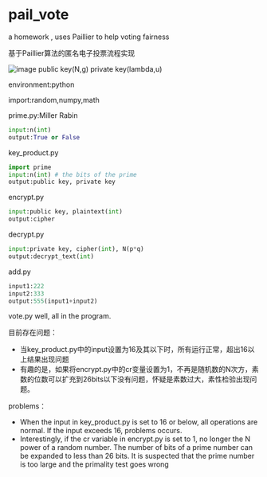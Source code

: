 # pail_vote
a homework , uses Paillier to help voting fairness

基于Paillier算法的匿名电子投票流程实现

![image](https://user-images.githubusercontent.com/103557716/202181746-b30ea710-3348-492b-a512-2191ce3da192.png)
public key(N,g) private key(lambda,u)

environment:python

import:random,numpy,math

prime.py:Miller Rabin
```python
input:n(int)
output:True or False
```

key_product.py

```python
import prime
input:n(int) # the bits of the prime
output:public key, private key
```

encrypt.py
```python
input:public key, plaintext(int)
output:cipher
```

decrypt.py
```python
input:private key, cipher(int), N(p*q)
output:decrypt_text(int)
```

add.py
```python
input1:222
input2:333
output:555(input1+input2)
```

vote.py
well, all in the program.

目前存在问题：
* 当key_product.py中的input设置为16及其以下时，所有运行正常，超出16以上结果出现问题
* 有趣的是，如果将encrypt.py中的cr变量设置为1，不再是随机数的N次方，素数的位数可以扩充到26bits以下没有问题，怀疑是素数过大，素性检验出现问题。

problems：
* When the input in key_product.py is set to 16 or below, all operations are normal. If the input exceeds 16, problems occurs.
* Interestingly, if the cr variable in encrypt.py is set to 1, no longer the N power of a random number. The number of bits of a prime number can be expanded to less than 26 bits. It is suspected that the prime number is too large and the primality test goes wrong
